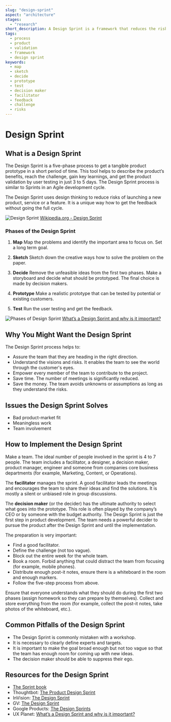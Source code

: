 ```yaml
---
slug: "design-sprint"
aspect: "architecture"
stages:
  - "research"
short_description: A Design Sprint is a framework that reduces the risks associated with product development. It is an intense process done by a small team in just 3 - 5 days.
tags:
  - process
  - product
  - validation
  - framework
  - design sprint
keywords:
  - map
  - sketch
  - decide
  - prototype
  - test
  - decision maker
  - facilitator
  - feedback
  - challenge
  - risks
---
```


# Design Sprint

## What is a Design Sprint

The Design Sprint is a five-phase process to get a tangible product prototype in a short period of time. This tool helps to describe the product’s benefits, reach the challenge, gain key learnings, and get the product validation by user testing in just 3 to 5 days. The Design Sprint process is similar to Sprints in an Agile development cycle.

The Design Sprint uses design thinking to reduce risks of launching a new product, service or a feature. It is a unique way how to get the feedback without going the full cycle.

![Design Sprint](/files/design_sprint.png)
[Wikipedia.org - Design Sprint](https://en.wikipedia.org/wiki/Design_sprint)

### Phases of the Design Sprint

1. **Map**
   Map the problems and identify the important area to focus on. Set a long term goal.

2. **Sketch**
   Sketch down the creative ways how to solve the problem on the paper.

3. **Decide**
   Remove the unfeasible ideas from the first two phases. Make a storyboard and decide what should be prototyped. The final choice is made by decision makers.

4. **Prototype**
   Make a realistic prototype that can be tested by potential or existing customers.

5. **Test**
   Run the user testing and get the feedback.

![Phases of Design Sprint](/files/design_sprint_phases.jpeg)
[What’s a Design Sprint and why is it important?](https://uxplanet.org/whats-a-design-sprint-and-why-is-it-important-f7b826651e09)

## Why You Might Want the Design Sprint

The Design Sprint process helps to:

- Assure the team that they are heading in the right direction.
- Understand the visions and risks. It enables the team to see the world through the customer's eyes.
- Empower every member of the team to contribute to the project.
- Save time. The number of meetings is significantly reduced.
- Save the money. The team avoids unknowns or assumptions as long as they understand the risks.

## Issues the Design Sprint Solves

- Bad product-market fit
- Meaningless work
- Team involvement

## How to Implement the Design Sprint

Make a team. The ideal number of people involved in the sprint is 4 to 7 people. The team includes a facilitator, a designer, a decision maker, product manager, engineer and someone from companies core business departments (for example, Marketing, Content, or Operations).

The **facilitator** manages the sprint. A good facilitator leads the meetings and encourages the team to share their ideas and find the solutions. It is mostly a silent or unbiased role in group discussions.

The **decision maker** (or the decider) has the ultimate authority to select what goes into the prototype. This role is often played by the company’s CEO or by someone with the budget authority. The Design Sprint is just the first step in product development. The team needs a powerful decider to pursue the product after the Design Sprint and until the implementation.

The preparation is very important:

- Find a good facilitator.
- Define the challenge (not too vague).
- Block out the entire week for the whole team.
- Book a room. Forbid anything that could distract the team from focusing (for example, mobile phones).
- Distribute enough post-it notes, ensure there is a whiteboard in the room and enough markers.
- Follow the five-step process from above.

Ensure that everyone understands what they should do during the first two phases (assign homework so they can prepare by themselves). Collect and store everything from the room (for example, collect the post-it notes, take photos of the whiteboard, etc.).

## Common Pitfalls of the Design Sprint

- The Design Sprint is commonly mistaken with a workshop.
- It is necessary to clearly define experts and targets.
- It is important to make the goal broad enough but not too vague so that the team has enough room for coming up with new ideas.
- The decision maker should be able to suppress their ego.

## Resources for the Design Sprint

- [The Sprint book](https://www.thesprintbook.com/)
- Thoughtbot: [The Product Design Sprint](https://thoughtbot.com/blog/the-product-design-sprint)
- InVision: [The Design Sprint](https://www.invisionapp.com/design-defined/design-sprint)
- GV: [The Design Sprint](https://www.gv.com/sprint/)
- Google Products: [The Design Sprints](https://designsprintkit.withgoogle.com/introduction/overview)
- UX Planet: [What’s a Design Sprint and why is it important?](https://uxplanet.org/whats-a-design-sprint-and-why-is-it-important-f7b826651e09)

